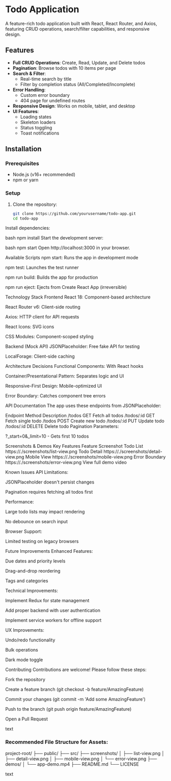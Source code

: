 # Todo Application

A feature-rich todo application built with React, React Router, and Axios, featuring CRUD operations, search/filter capabilities, and responsive design.

## Features

- **Full CRUD Operations**: Create, Read, Update, and Delete todos
- **Pagination**: Browse todos with 10 items per page
- **Search & Filter**:
  - Real-time search by title
  - Filter by completion status (All/Completed/Incomplete)
- **Error Handling**:
  - Custom error boundary
  - 404 page for undefined routes
- **Responsive Design**: Works on mobile, tablet, and desktop
- **UI Features**:
  - Loading states
  - Skeleton loaders
  - Status toggling
  - Toast notifications

## Installation

### Prerequisites
- Node.js (v16+ recommended)
- npm or yarn

### Setup
1. Clone the repository:
   ```bash
   git clone https://github.com/yourusername/todo-app.git
   cd todo-app
Install dependencies:

bash
npm install
Start the development server:

bash
npm start
Open http://localhost:3000 in your browser.

Available Scripts
npm start: Runs the app in development mode

npm test: Launches the test runner

npm run build: Builds the app for production

npm run eject: Ejects from Create React App (irreversible)

Technology Stack
Frontend
React 18: Component-based architecture

React Router v6: Client-side routing

Axios: HTTP client for API requests

React Icons: SVG icons

CSS Modules: Component-scoped styling

Backend (Mock API)
JSONPlaceholder: Free fake API for testing

LocalForage: Client-side caching

Architecture Decisions
Functional Components: With React hooks

Container/Presentational Pattern: Separates logic and UI

Responsive-First Design: Mobile-optimized UI

Error Boundary: Catches component tree errors

API Documentation
The app uses these endpoints from JSONPlaceholder:

Endpoint	Method	Description
/todos	GET	Fetch all todos
/todos/:id	GET	Fetch single todo
/todos	POST	Create new todo
/todos/:id	PUT	Update todo
/todos/:id	DELETE	Delete todo
Pagination Parameters:

?_start=0&_limit=10 - Gets first 10 todos

Screenshots & Demos
Key Features
Feature	Screenshot
Todo List	https://./screenshots/list-view.png
Todo Detail	https://./screenshots/detail-view.png
Mobile View	https://./screenshots/mobile-view.png
Error Boundary	https://./screenshots/error-view.png
View full demo video

Known Issues
API Limitations:

JSONPlaceholder doesn't persist changes

Pagination requires fetching all todos first

Performance:

Large todo lists may impact rendering

No debounce on search input

Browser Support:

Limited testing on legacy browsers

Future Improvements
Enhanced Features:

Due dates and priority levels

Drag-and-drop reordering

Tags and categories

Technical Improvements:

Implement Redux for state management

Add proper backend with user authentication

Implement service workers for offline support

UX Improvements:

Undo/redo functionality

Bulk operations

Dark mode toggle

Contributing
Contributions are welcome! Please follow these steps:

Fork the repository

Create a feature branch (git checkout -b feature/AmazingFeature)

Commit your changes (git commit -m 'Add some AmazingFeature')

Push to the branch (git push origin feature/AmazingFeature)

Open a Pull Request

text

### Recommended File Structure for Assets:
project-root/
├── public/
├── src/
├── screenshots/
│ ├── list-view.png
│ ├── detail-view.png
│ ├── mobile-view.png
│ └── error-view.png
├── demos/
│ └── app-demo.mp4
├── README.md
└── LICENSE

text

